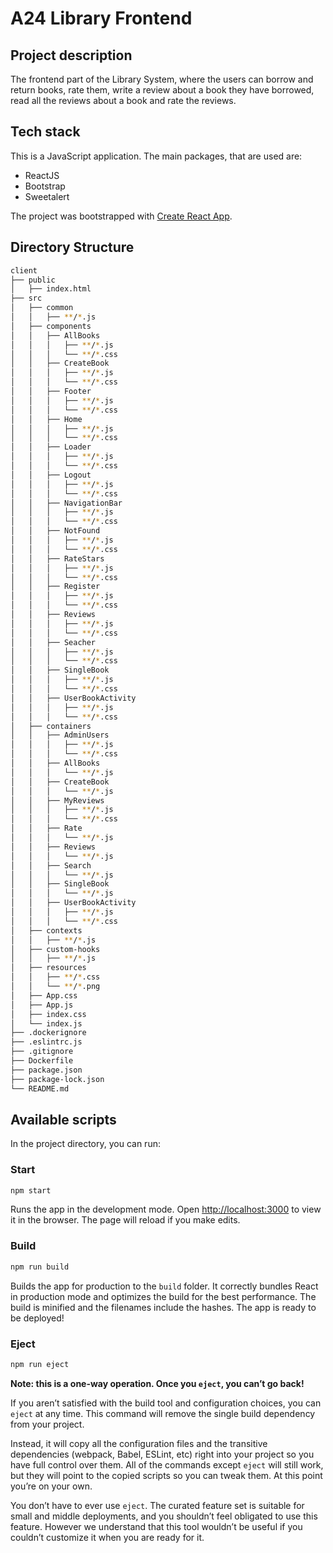 # A24 Library Frontend

## Project description

The frontend part of the Library System, where the users can borrow and return books, rate them, write a review about a book they have borrowed, read all the reviews about a book and rate the reviews.

## Tech stack

This is a JavaScript application. The main packages, that are used are:

- ReactJS
- Bootstrap
- Sweetalert

The project was bootstrapped with [Create React App](https://github.com/facebook/create-react-app).

## Directory Structure

```bash
client
├── public
│   ├── index.html
├── src
│   ├── common
│   │   ├── **/*.js
│   ├── components
│   │   ├── AllBooks
│   │   │   ├── **/*.js
│   │   │   └── **/*.css
│   │   ├── CreateBook
│   │   │   ├── **/*.js
│   │   │   └── **/*.css
│   │   ├── Footer
│   │   │   ├── **/*.js
│   │   │   └── **/*.css
│   │   ├── Home
│   │   │   ├── **/*.js
│   │   │   └── **/*.css
│   │   ├── Loader
│   │   │   ├── **/*.js
│   │   │   └── **/*.css
│   │   ├── Logout
│   │   │   ├── **/*.js
│   │   │   └── **/*.css
│   │   ├── NavigationBar
│   │   │   ├── **/*.js
│   │   │   └── **/*.css
│   │   ├── NotFound
│   │   │   ├── **/*.js
│   │   │   └── **/*.css
│   │   ├── RateStars
│   │   │   ├── **/*.js
│   │   │   └── **/*.css
│   │   ├── Register
│   │   │   ├── **/*.js
│   │   │   └── **/*.css
│   │   ├── Reviews
│   │   │   ├── **/*.js
│   │   │   └── **/*.css
│   │   ├── Seacher
│   │   │   ├── **/*.js
│   │   │   └── **/*.css
│   │   ├── SingleBook
│   │   │   ├── **/*.js
│   │   │   └── **/*.css
│   │   ├── UserBookActivity
│   │   │   ├── **/*.js
│   │   │   └── **/*.css
│   ├── containers
│   │   ├── AdminUsers
│   │   │   ├── **/*.js
│   │   │   └── **/*.css
│   │   ├── AllBooks
│   │   │   └── **/*.js
│   │   ├── CreateBook
│   │   │   └── **/*.js
│   │   ├── MyReviews
│   │   │   ├── **/*.js
│   │   │   └── **/*.css
│   │   ├── Rate
│   │   │   └── **/*.js
│   │   ├── Reviews
│   │   │   └── **/*.js
│   │   ├── Search
│   │   │   └── **/*.js
│   │   ├── SingleBook
│   │   │   └── **/*.js
│   │   ├── UserBookActivity
│   │   │   ├── **/*.js
│   │   │   └── **/*.css
│   ├── contexts
│   │   ├── **/*.js
│   ├── custom-hooks
│   │   ├── **/*.js
│   ├── resources
│   │   ├── **/*.css
│   │   └── **/*.png
│   ├── App.css
│   ├── App.js
│   ├── index.css
│   └── index.js
├── .dockerignore
├── .eslintrc.js
├── .gitignore
├── Dockerfile
├── package.json
├── package-lock.json
└── README.md
```

## Available scripts

In the project directory, you can run:

### Start

```sh
npm start
```

Runs the app in the development mode. Open [http://localhost:3000](http://localhost:3000) to view it in the browser. The page will reload if you make edits.

### Build

```sh
npm run build
```

Builds the app for production to the `build` folder. It correctly bundles React in production mode and optimizes the build for the best performance. The build is minified and the filenames include the hashes. The app is ready to be deployed!

### Eject

```sh
npm run eject
```

**Note: this is a one-way operation. Once you `eject`, you can’t go back!**

If you aren’t satisfied with the build tool and configuration choices, you can `eject` at any time. This command will remove the single build dependency from your project.

Instead, it will copy all the configuration files and the transitive dependencies (webpack, Babel, ESLint, etc) right into your project so you have full control over them. All of the commands except `eject` will still work, but they will point to the copied scripts so you can tweak them. At this point you’re on your own.

You don’t have to ever use `eject`. The curated feature set is suitable for small and middle deployments, and you shouldn’t feel obligated to use this feature. However we understand that this tool wouldn’t be useful if you couldn’t customize it when you are ready for it.
